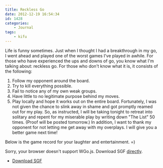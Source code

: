 ```yaml
---
title: Reckless Go
date: 2012-12-19 16:54:34
id: 1428
categories:
	- Journal
tags:
	- kifu
---
```


Life is funny sometimes. Just when I thought I had a breakthrough in my go, I went ahead and played one of the worst games I've played in awhile. For those who have experienced the ups and downs of go, you know what I'm talking about: reckless go. For those who don't know what it is, it consists of the following:

1.  Follow my opponent around the board.
2.  Try to kill everything possible.
3.  Fail to notice any of my own weak groups.
4.  Have little to no legitimate purpose behind my moves.
5.  Play locally and hope it works out on the entire board.
Fortunately, I was not given the chance to slink away in shame and got promptly reamed out for my play. So, as instructed, I will be taking tonight to retreat into solitary and repent for my miserable play by writing down "The List" 50 times. (Proof will be posted tomorrow.) In addition, I want to thank my opponent for not letting me get away with my overplays. I will give you a better game next time!

Below is the game record for your laughter and entertainment. =)

<article>
	<section data-wgo="/kifu/2012/2012.12.19-Reckless-Go.sgf" data-wgo-enablewheel="false" style="width: 100%">
	  <p>Sorry, your browser doesn't support WGo.js. Download SGF <a href="/kifu/2012/2012.12.19-Reckless-Go.sgf">directly</a>.</p>
	</section>
	<div><ul><li><a href="/kifu/2012/2012.12.19-Reckless-Go.sgf">Download SGF</a></li></ul></div>
</article>
